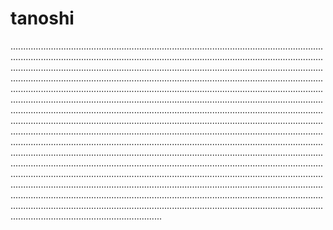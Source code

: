 # tanoshi
............................................................................................................................................................................................................................................................................................................................................................................................................................................................................................................................................................................................................................................................................................................................................................................................................................................................................................................................................................................................................................................................................................................................................................................................................................................................................................................................................................................................................................................................................................................................................................................................................................................................................................................................................................................................................................................................................................................................................................................................................................................................................................................................